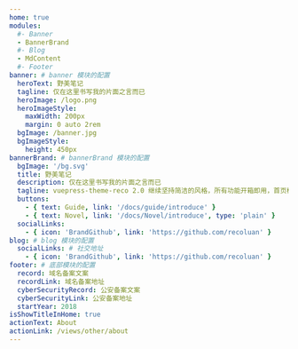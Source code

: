 ```yaml
---
home: true
modules:
  #- Banner
  - BannerBrand
  #- Blog
  - MdContent
  #- Footer
banner: # banner 模块的配置
  heroText: 野美笔记
  tagline: 仅在这里书写我的片面之言而已
  heroImage: /logo.png
  heroImageStyle:
    maxWidth: 200px
    margin: 0 auto 2rem
  bgImage: /banner.jpg
  bgImageStyle:
    height: 450px
bannerBrand: # bannerBrand 模块的配置
  bgImage: '/bg.svg'
  title: 野美笔记
  description: 仅在这里书写我的片面之言而已
  tagline: vuepress-theme-reco 2.0 继续坚持简洁的风格，所有功能开箱即用，首页模块化组装，使用 tailwindcss 书写样式，将 Vite 作为默认编译器。你只需要负责内容创作，其他请交给我。
  buttons:
    - { text: Guide, link: '/docs/guide/introduce' }
    - { text: Novel, link: '/docs/Novel/introduce', type: 'plain' }
  socialLinks:
    - { icon: 'BrandGithub', link: 'https://github.com/recoluan' }
blog: # blog 模块的配置
  socialLinks: # 社交地址
    - { icon: 'BrandGithub', link: 'https://github.com/recoluan' }
footer: # 底部模块的配置
  record: 域名备案文案
  recordLink: 域名备案地址
  cyberSecurityRecord: 公安备案文案
  cyberSecurityLink: 公安备案地址
  startYear: 2018
isShowTitleInHome: true
actionText: About
actionLink: /views/other/about
---
```


